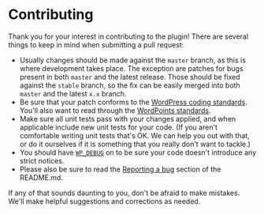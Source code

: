 Contributing
============

Thank you for your interest in contributing to the plugin! There are several things
to keep in mind when submitting a pull request:

* Usually changes should be made against the `master` branch, as this is where development
 takes place. The exception are patches for bugs present in both `master` and the latest
 release. Those should be fixed against the `stable` branch, so the fix can be easily
 merged into both `master` and the latest `x.x` branch.
* Be sure that your patch conforms to the [WordPress coding
 standards](https://make.wordpress.org/core/handbook/coding-standards/). You'll also
 want to read through the [WordPoints standards](https://github.com/WordPoints/standards).
* Make sure all unit tests pass with your changes applied, and when applicable
 include new unit tests for your code. (If you aren't comfortable writing unit tests
 that's OK. We can help you out with that, or do it ourselves if it is something
 that you really don't want to tackle.)
* You should have [`WP_DEBUG`](https://codex.wordpress.org/WP_DEBUG) on to be sure
  your code doesn't introduce any strict notices.
* Please also be sure to read the [Reporting a bug](README.md#reporting-a-bug)
 section of the README.md.

If any of that sounds daunting to you, don't be afraid to make mistakes. We'll make
helpful suggestions and corrections as needed.
